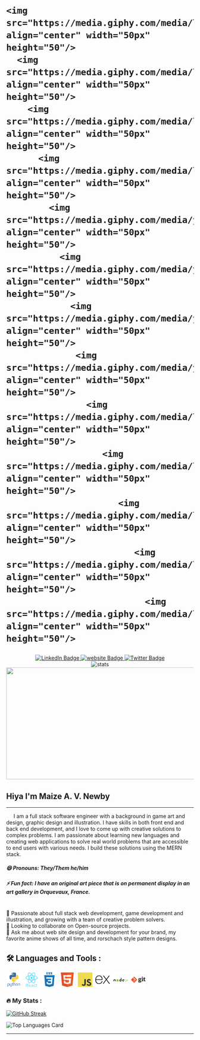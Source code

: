
<h1>
 
    <img src="https://media.giphy.com/media/lBm4rgtyIPJmywXzLW/giphy.gif" align="center" width="50px" height="50"/>
      <img src="https://media.giphy.com/media/lBm4rgtyIPJmywXzLW/giphy.gif" align="center" width="50px" height="50"/>
        <img src="https://media.giphy.com/media/lBm4rgtyIPJmywXzLW/giphy.gif" align="center" width="50px" height="50"/>
          <img src="https://media.giphy.com/media/lBm4rgtyIPJmywXzLW/giphy.gif" align="center" width="50px" height="50"/>
            <img src="https://media.giphy.com/media/y3wBjXMffuFjy/giphy.gif" align="center" width="50px" height="50"/>
              <img src="https://media.giphy.com/media/y3wBjXMffuFjy/giphy.gif" align="center" width="50px" height="50"/>
                <img src="https://media.giphy.com/media/y3wBjXMffuFjy/giphy.gif" align="center" width="50px" height="50"/>
                 <img src="https://media.giphy.com/media/y3wBjXMffuFjy/giphy.gif" align="center" width="50px" height="50"/>
                   <img src="https://media.giphy.com/media/lBm4rgtyIPJmywXzLW/giphy.gif" align="center" width="50px" height="50"/>
                      <img src="https://media.giphy.com/media/lBm4rgtyIPJmywXzLW/giphy.gif" align="center" width="50px" height="50"/>
                         <img src="https://media.giphy.com/media/lBm4rgtyIPJmywXzLW/giphy.gif" align="center" width="50px" height="50"/>
                            <img src="https://media.giphy.com/media/lBm4rgtyIPJmywXzLW/giphy.gif" align="center" width="50px" height="50"/>
                              <img src="https://media.giphy.com/media/lBm4rgtyIPJmywXzLW/giphy.gif" align="center" width="50px" height="50"/>
</h1>



<div id="badges" align="center">
  <a href="https://www.linkedin.com/in/maize-newby-860363195/">
    <img src="https://img.shields.io/badge/LinkedIn-blue?style=for-the-badge&logo=linkedin&logoColor=white" alt="LinkedIn Badge"/>
  </a>
  <a href="https://maizeavnewby.netlify.app/">
    <img src="https://img.shields.io/badge/Website-red?style=for-the-badge&logo=youtube&logoColor=white" alt="website Badge"/>
  </a>
  <a href="https://twitter.com/amaizink2022">
    <img src="https://img.shields.io/badge/Twitter-blue?style=for-the-badge&logo=twitter&logoColor=white" alt="Twitter Badge"/>
  </a>
</div>
<div id="badges" align="center">
<img src="https://komarev.com/ghpvc/?username=manewby&style=flat-square&color=blue" alt="stats"/>
</div>
<div align="center">
  <img src="https://media.giphy.com/media/1BfRG8cK5SPOer97aK/giphy.gif" width="600" height="300"/>
</div>


<!--
<div style="width:50%;height:0;padding-bottom:56%;position:relative;"><iframe src="https://giphy.com/embed/lnfzT3k8g7wpG" width="50%" height="50%" style="position:absolute" frameBorder="0" class="giphy-embed" allowFullScreen></iframe></div>
#<p><a href="https://giphy.com/gifs/animation-motion-graphics-purple-lnfzT3k8g7wpG">via GIPHY</a></p>
 -->
## Hiya I'm Maize A. V. Newby
 ____________________________________________________________________________________________________
  &nbsp;&nbsp;&nbsp;&nbsp;&nbsp;I am a full stack software engineer with a background in game art and design, graphic design and illustration. I have skills in both front end and back end development, and I love to come up with creative solutions to complex problems. I am passionate about learning new languages and creating web applications to solve real world problems that are accessible to end users with various needs. I build these solutions using the MERN stack.
 
 
##### 😄 Pronouns: They/Them he/him
##### ⚡ Fun fact: I have an original art piece that is on permanent display in an art gallery in Orquevaux, France.
<br>🌱 Passionate about full stack web development, game development and illustration, and growing with a team of creative problem solvers.
<br>👯 Looking to collaborate on Open-source projects.
<br>💬 Ask me about web site design and development for your brand, my favorite anime shows of all time, and rorschach style pattern designs.


## :hammer_and_wrench: Languages and Tools :
<div>
  <img src="https://github.com/devicons/devicon/blob/master/icons/python/python-original-wordmark.svg" title="python" alt="Java" width="40" height="40"/>&nbsp;
  <img src="https://github.com/devicons/devicon/blob/master/icons/react/react-original-wordmark.svg" title="React" alt="React" width="40" height="40"/>&nbsp;
  <img src="https://github.com/devicons/devicon/blob/master/icons/css3/css3-plain-wordmark.svg"  title="CSS3" alt="CSS" width="40" height="40"/>&nbsp;
  <img src="https://github.com/devicons/devicon/blob/master/icons/html5/html5-original.svg" title="HTML5" alt="HTML" width="40" height="40"/>&nbsp;
  <img src="https://github.com/devicons/devicon/blob/master/icons/javascript/javascript-original.svg" title="JavaScript" alt="JavaScript" width="40" height="40"/>&nbsp;
  <img src="https://github.com/devicons/devicon/blob/master/icons/express/express-original.svg" title="express"  alt="express" width="40" height="40"/>&nbsp;
  <img src="https://github.com/devicons/devicon/blob/master/icons/nodejs/nodejs-original-wordmark.svg" title="NodeJS" alt="NodeJS" width="40" height="40"/>&nbsp;
  <img src="https://github.com/devicons/devicon/blob/master/icons/git/git-original-wordmark.svg" title="Git" **alt="Git" width="40" height="40"/>
</div>

### :fire: My Stats :

[![GitHub Streak](http://github-readme-streak-stats.herokuapp.com?user=manewby&theme=dark&background=000000)](https://git.io/streak-stats)

![Top Languages Card](https://github-readme-stats.vercel.app/api/top-langs/?username=manewby&layout=compact)

---
<!--
**MANewby/MANewby** is a ✨ _special_ ✨ repository because its `README.md` (this file) appears on your GitHub profile.

Here are some ideas to get you started:

- 🔭 I’m currently working on ...
- 🌱 I’m currently learning ...
- 👯 I’m looking to collaborate on ...
- 🤔 I’m looking for help with ...
- 💬 Ask me about ...
- 📫 How to reach me: ...
- 😄 Pronouns: ...
- ⚡ Fun fact: ...
---

### :hammer_and_wrench: Languages and Tools :
